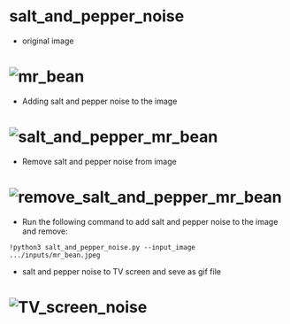 # salt_and_pepper_noise

- original image

# ![mr_bean](https://github.com/n-ebrahimian/salt_and_pepper_noise/blob/main/inputs/mr_bean.jpeg)

- Adding salt and pepper noise to the image

# ![salt_and_pepper_mr_bean](https://github.com/n-ebrahimian/salt_and_pepper_noise/blob/main/Result/salt_and_pepper_mr_bean.jpg)

- Remove salt and pepper noise from image

# ![remove_salt_and_pepper_mr_bean](https://github.com/n-ebrahimian/salt_and_pepper_noise/blob/main/Result/remove_salt_and_pepper_mr_bean.jpg)


- Run the following command to add salt and pepper noise to the image and remove:

```
!python3 salt_and_pepper_noise.py --input_image .../inputs/mr_bean.jpeg

```

- salt and pepper noise to TV screen and seve as gif file

# ![TV_screen_noise](https://github.com/n-ebrahimian/salt_and_pepper_noise/blob/main/Result/TV_screen_noise.gif)
